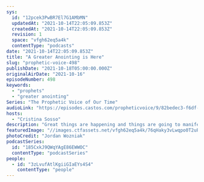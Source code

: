 ```yaml
---
sys:
  id: "12pcek3PwBR7El7G1AMbMN"
  updatedAt: "2021-10-14T22:05:09.853Z"
  createdAt: "2021-10-14T22:05:09.853Z"
  revision: 1
  space: "vfgh62eq5a4k"
  contentType: "podcasts"
date: "2021-10-14T22:05:09.853Z"
title: "A Greater Anointing is Here"
slug: "prophetic-voice-498"
publishDate: "2021-10-18T05:00:00.000Z"
originalAirDate: "2021-10-16"
episodeNumber: 498
keywords:
  - "prophets"
  - "greater anointing"
Series: "The Prophetic Voice of Our Time"
audioLink: "https://episodes.castos.com/propheticvoice/9/82bedec3-f6df-4bc3-a576-76c8e6270f74/10-16-17-21-Prophetic-Voice-of-our-Time-mixdown-.mp3"
hosts:
  - "Cristina Sosso"
description: "Great things are happening and things are going to manifest with or without you, so get involved! Stay focused and obey. Remember to pray for the prophets of our time."
featuredImage: "//images.ctfassets.net/vfgh62eq5a4k/76qHaky3vLwqpo0T2uPvfv/f2c70ea9b02a4c58f985f56ec354fbf3/jordan-wozniak-xP_AGmeEa6s-unsplash__1_.jpg"
photoCredit: "Jordan Wozniak"
podcastSeries:
  id: "185CxkJ9QWqYAgE86EWWOC"
  contentType: "podcastSeries"
people:
  - id: "3zLvufAtlKgiiGIaEYs4S4"
    contentType: "people"
---
```

